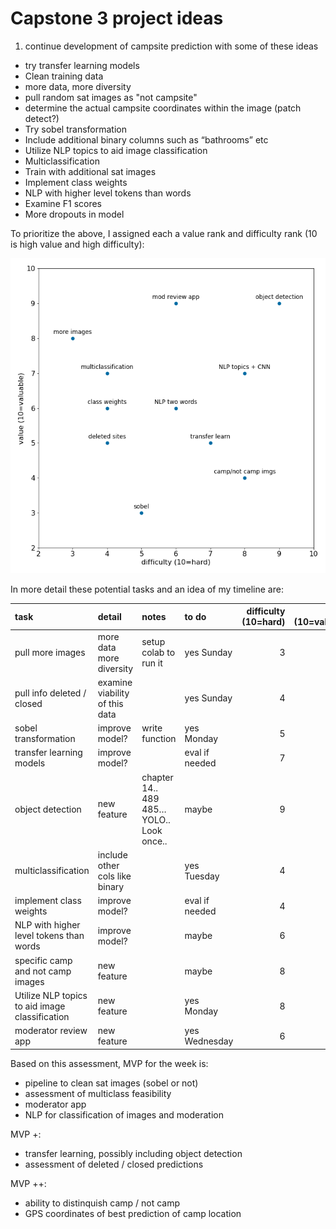 # Capstone 3 project ideas

1. continue development of campsite prediction with some of these ideas

* try transfer learning models
* Clean training data
* more data, more diversity
* pull random sat images as "not campsite"
* determine the actual campsite coordinates within the image (patch detect?)
* Try sobel transformation
* Include additional binary columns such as “bathrooms” etc
* Utilize NLP topics to aid image classification
* Multiclassification
* Train with additional sat images
* Implement class weights
* NLP with higher level tokens than words
* Examine F1 scores
* More dropouts in model

To prioritize the above, I assigned each a value rank and difficulty rank (10 is high value and high difficulty):

![images/phase2_priorities](images/phase2_priorities.png)

In more detail these potential tasks and an idea of my timeline are:

| task                                           | detail                         | notes                                      | to do          |   difficulty (10=hard) |   value (10=valuable) |
|:-----------------------------------------------|:-------------------------------|:-------------------------------------------|:---------------|-----------------------:|----------------------:|
| pull more images                               | more data more diversity       | setup colab to run it                      | yes Sunday     |                      3 |                     8 |
| pull info deleted / closed                     | examine viability of this data |                                            | yes Sunday     |                      4 |                     5 |
| sobel transformation                           | improve model?                 | write function                             | yes Monday     |                      5 |                     3 |
| transfer learning models                       | improve model?                 |                                            | eval if needed |                      7 |                     5 |
| object detection                               | new feature                    | chapter 14..  489 485… YOLO..  Look once.. | maybe          |                      9 |                     9 |
| multiclassification                            | include other cols like binary |                                            | yes Tuesday    |                      4 |                     7 |
| implement class weights                        | improve model?                 |                                            | eval if needed |                      4 |                     6 |
| NLP with higher level tokens than words        | improve model?                 |                                            | maybe          |                      6 |                     6 |
| specific camp and not camp images              | new feature                    |                                            | maybe          |                      8 |                     4 |
| Utilize NLP topics to aid image classification | new feature                    |                                            | yes Monday     |                      8 |                     7 |
| moderator review app                           | new feature                    |                                            | yes Wednesday  |                      6 |                     9 |

Based on this assessment, MVP for the week is:
* pipeline to clean sat images (sobel or not)
* assessment of multiclass feasibility
* moderator app
* NLP for classification of images and moderation

MVP +:
* transfer learning, possibly including object detection
* assessment of deleted / closed predictions

MVP ++:
* ability to distinquish camp / not camp
* GPS coordinates of best prediction of camp location

